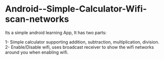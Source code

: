 # Android--Simple-Calculator-Wifi-scan-networks

Its a simple android learning App, It has two parts:

1- Simple calculator supporting addition, subtraction, multiplication, division.
2- Enable/Disable wifi, uses broadcast receiver to show the wifi networks around you when enabling wifi.
